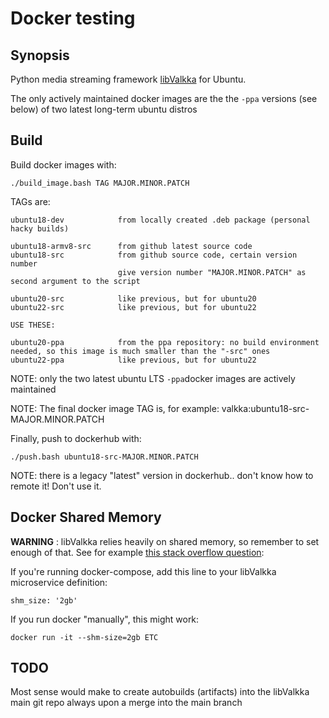 # Docker testing

## Synopsis

Python media streaming framework [libValkka](https://elsampsa.github.io/valkka-examples/_build/html/index.html) for Ubuntu.

The only actively maintained docker images are the the ``-ppa`` versions (see below) of two latest long-term ubuntu distros

## Build

Build docker images with:
```
./build_image.bash TAG MAJOR.MINOR.PATCH
```

TAGs are:
```
ubuntu18-dev            from locally created .deb package (personal hacky builds)

ubuntu18-armv8-src      from github latest source code
ubuntu18-src            from github source code, certain version number
                        give version number "MAJOR.MINOR.PATCH" as second argument to the script

ubuntu20-src            like previous, but for ubuntu20
ubuntu22-src            like previous, but for ubuntu22

USE THESE:

ubuntu20-ppa            from the ppa repository: no build environment needed, so this image is much smaller than the "-src" ones
ubuntu22-ppa            like previous, but for ubuntu22
```

NOTE: only the two latest ubuntu LTS ``-ppa``docker images are actively maintained

NOTE: The final docker image TAG is, for example: valkka:ubuntu18-src-MAJOR.MINOR.PATCH

Finally, push to dockerhub with:
```
./push.bash ubuntu18-src-MAJOR.MINOR.PATCH
```

NOTE: there is a legacy "latest" version in dockerhub.. don't know how to remote it!  Don't use it.

## Docker Shared Memory

**WARNING** : libValkka relies heavily on shared memory, so remember to set enough of that.  See for example [this stack overflow question](https://stackoverflow.com/questions/30210362/how-to-increase-the-size-of-the-dev-shm-in-docker-container):

If you're running docker-compose, add this line to your libValkka microservice definition:
```
shm_size: '2gb'
```

If you run docker "manually", this might work:
```
docker run -it --shm-size=2gb ETC
```

## TODO

Most sense would make to create autobuilds (artifacts) into the libValkka main git repo always upon a merge into the main branch

